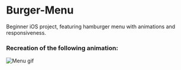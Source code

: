 # Burger-Menu
Beginner iOS project, featuring hamburger menu with animations and responsiveness.

### Recreation of the following animation:

![Menu gif](https://media.giphy.com/media/bb95GYdzNztSrqzd60/giphy.gif)
